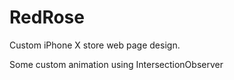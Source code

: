 # RedRose
Custom iPhone X store web page design.

Some custom animation using IntersectionObserver 
